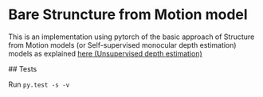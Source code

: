 # Bare Struncture from Motion model

This is an implementation using pytorch of the basic approach of Structure from Motion models (or Self-supervised monocular depth estimation) models as explained [here (Unsupervised depth estimation)](https://notanymike.github.io/Unsupervised-depth-estimation/)

## Tests

Run `py.test -s -v`
